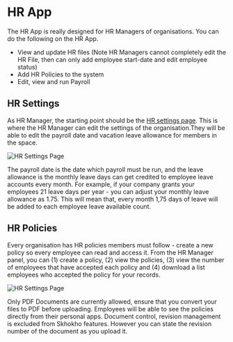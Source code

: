 # HR App
The HR App is really designed for HR Managers of organisations. You can do the following on the HR App.
* View and update HR files (Note HR Managers cannot completely edit the HR File, then can only add employee start-date and edit employee status)
* Add HR Policies to the system
* Edit, view and run Payroll

## HR Settings
As HR Manager, the starting point should be the [HR settings page](https://skhokho.io/hr/hr-manager-settings). This is where the HR Manager can edit the settings of the organisation.They will be able to edit the payroll date and vacation leave allowance for members in the space.

![HR Settings Page](/img/hr_settings.png)

The payroll date is the date which payroll must be run, and the leave allowance is the monthly leave days can get credited to employee leave accounts every month. For example, if your company grants your employees 21 leave days per year - you can adjust your monthly leave allowance as 1.75. This will mean that, every month 1,75 days of leave will be added to each employee leave available count.

## HR Policies
Every organisation has HR policies members must follow - create a new policy so every employee can read and access it. From the HR Manager panel, you can (1) create a policy, (2) view the policies, (3) view the number of employees that have accepted each policy and (4) download a list employees who accepted the policy for your records.

![HR Settings Page](/img/hr_policy.png)

Only PDF Documents are currently allowed, ensure that you convert your files to PDF before uploading. Employees will be able to see the policies directly from their personal apps.
Document control, revision management is excluded from Skhokho features. However you can state the revision number of the document as you upload it. 
